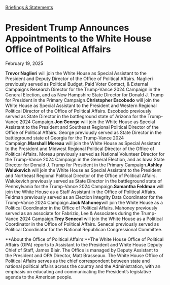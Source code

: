[Briefings &amp; Statements](https://www.whitehouse.gov/briefings-statements/)

# 					President Trump Announces Appointments to the White House Office of Political Affairs				

February 19, 2025

**Trevor Naglieri** will join the White House as Special Assistant to the President and Deputy Director of the Office of Political Affairs. Naglieri previously served as Political Budget, Paid Voter Contact, &amp; External Campaigns Research Director for the Trump-Vance 2024 Campaign in the General Election, and as New Hampshire State Director for Donald J. Trump for President in the Primary Campaign.**Christopher Escobedo** will join the White House as Special Assistant to the President and Western Regional Political Director of the Office of Political Affairs. Escobedo previously served as State Director in the battleground state of Arizona for the Trump-Vance 2024 Campaign.**Jon George** will join the White House as Special Assistant to the President and Southeast Regional Political Director of the Office of Political Affairs. George previously served as State Director in the battleground state of Georgia for the Trump-Vance 2024 Campaign.**Marshall Moreau** will join the White House as Special Assistant to the President and Midwest Regional Political Director of the Office of Political Affairs. Moreau previously served as National Volunteer Director for the Trump-Vance 2024 Campaign in the General Election, and as Iowa State Director for Donald J. Trump for President in the Primary Campaign.**Ashley Walukevich** will join the White House as Special Assistant to the President and Northeast Regional Political Director of the Office of Political Affairs. Walukevich previously served as State Director in the battleground state of Pennsylvania for the Trump-Vance 2024 Campaign.**Samantha Feldman** will join the White House as a Staff Assistant in the Office of Political Affairs. Feldman previously served as an Election Integrity Data Coordinator for the Trump-Vance 2024 Campaign.**Jack Mahoney**will join the White House as a Political Coordinator in the Office of Political Affairs. Mahoney previously served as an associate for Fabrizio, Lee &amp; Associates during the Trump-Vance 2024 Campaign.**Trey Senecal** will join the White House as a Political Coordinator in the Office of Political Affairs. Senecal previously served as Political Coordinator for the National Republican Congressional Committee.

**About the Office of Political Affairs:**The White House Office of Political Affairs (OPA) reports to Assistant to the President and White House Deputy Chief of Staff, James Blair. The Office is managed by Deputy Assistant to the President and OPA Director, Matt Brasseaux. The White House Office of Political Affairs serves as the chief correspondent between state and national political affairs across the country and the Administration, with an emphasis on educating and communicating the President’s legislative agenda to the American people.
